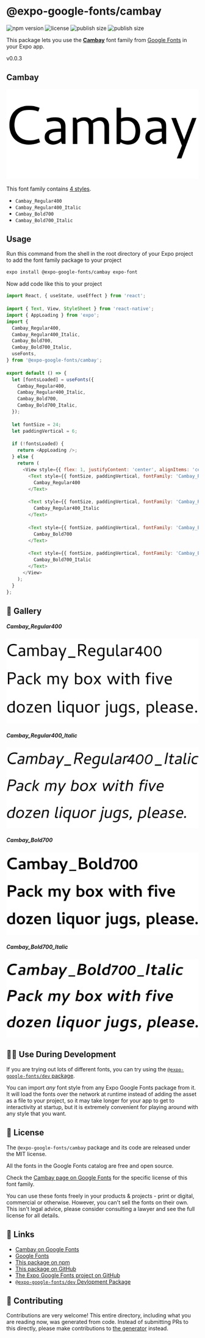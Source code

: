 # @expo-google-fonts/cambay

![npm version](https://flat.badgen.net/npm/v/@expo-google-fonts/cambay)
![license](https://flat.badgen.net/github/license/expo/google-fonts)
![publish size](https://flat.badgen.net/packagephobia/install/@expo-google-fonts/cambay)
![publish size](https://flat.badgen.net/packagephobia/publish/@expo-google-fonts/cambay)

This package lets you use the [**Cambay**](https://fonts.google.com/specimen/Cambay) font family from [Google Fonts](https://fonts.google.com/) in your Expo app.

v0.0.3

## Cambay

![Cambay](./font-family.png)

This font family contains [4 styles](#-gallery).

- `Cambay_Regular400`
- `Cambay_Regular400_Italic`
- `Cambay_Bold700`
- `Cambay_Bold700_Italic`

## Usage

Run this command from the shell in the root directory of your Expo project to add the font family package to your project
```sh
expo install @expo-google-fonts/cambay expo-font
```

Now add code like this to your project
```js
import React, { useState, useEffect } from 'react';

import { Text, View, StyleSheet } from 'react-native';
import { AppLoading } from 'expo';
import {
  Cambay_Regular400,
  Cambay_Regular400_Italic,
  Cambay_Bold700,
  Cambay_Bold700_Italic,
  useFonts,
} from '@expo-google-fonts/cambay';

export default () => {
  let [fontsLoaded] = useFonts({
    Cambay_Regular400,
    Cambay_Regular400_Italic,
    Cambay_Bold700,
    Cambay_Bold700_Italic,
  });

  let fontSize = 24;
  let paddingVertical = 6;

  if (!fontsLoaded) {
    return <AppLoading />;
  } else {
    return (
      <View style={{ flex: 1, justifyContent: 'center', alignItems: 'center' }}>
        <Text style={{ fontSize, paddingVertical, fontFamily: 'Cambay_Regular400' }}>
          Cambay_Regular400
        </Text>

        <Text style={{ fontSize, paddingVertical, fontFamily: 'Cambay_Regular400_Italic' }}>
          Cambay_Regular400_Italic
        </Text>

        <Text style={{ fontSize, paddingVertical, fontFamily: 'Cambay_Bold700' }}>
          Cambay_Bold700
        </Text>

        <Text style={{ fontSize, paddingVertical, fontFamily: 'Cambay_Bold700_Italic' }}>
          Cambay_Bold700_Italic
        </Text>
      </View>
    );
  }
};

```

## 🔡 Gallery

##### Cambay_Regular400
![Cambay_Regular400](./a7bad4e2ac4cc5bdeef53e890b4b3d52b065fdae8ebe5f754f263384995f7c73.ttf.png)

##### Cambay_Regular400_Italic
![Cambay_Regular400_Italic](./e821a1eb24db547646223e8b5065d6feeed373e25daf722bd4c3499785d3b6aa.ttf.png)

##### Cambay_Bold700
![Cambay_Bold700](./ece04d3d10726b39914e7a3c3ebbef7ccadcf7a26272fc090c83d3bf7690eea4.ttf.png)

##### Cambay_Bold700_Italic
![Cambay_Bold700_Italic](./d17daa8d61f0a8bdd69696d0da7fc566e3a13141eb0ae45e512b48dcafb92565.ttf.png)


## 👩‍💻 Use During Development

If you are trying out lots of different fonts, you can try using the [`@expo-google-fonts/dev` package](https://github.com/expo/google-fonts/tree/master/font-packages/dev#readme).

You can import *any* font style from any Expo Google Fonts package from it. It will load the fonts
over the network at runtime instead of adding the asset as a file to your project, so it may take longer
for your app to get to interactivity at startup, but it is extremely convenient
for playing around with any style that you want.

## 📖 License

The `@expo-google-fonts/cambay` package and its code are released under the MIT license.

All the fonts in the Google Fonts catalog are free and open source.

Check the [Cambay page on Google Fonts](https://fonts.google.com/specimen/Cambay) for the specific license of this font family.

You can use these fonts freely in your products & projects - print or digital, commercial or otherwise. However, you can't sell the fonts on their own. This isn't legal advice, please consider consulting a lawyer and see the full license for all details.

## 🔗 Links

- [Cambay on Google Fonts](https://fonts.google.com/specimen/Cambay)
- [Google Fonts](https://fonts.google.com/)
- [This package on npm](https://www.npmjs.com/package/@expo-google-fonts/cambay)
- [This package on GitHub](https://github.com/expo/google-fonts/tree/master/font-packages/cambay)
- [The Expo Google Fonts project on GitHub](https://github.com/expo/google-fonts)
- [`@expo-google-fonts/dev` Devlopment Package](https://github.com/expo/google-fonts/tree/master/font-packages/dev)


## 🤝 Contributing

Contributions are very welcome! This entire directory, including what you are reading now, was generated from code. Instead of submitting PRs to this directly, please make contributions to [the generator](https://github.com/expo/google-fonts/tree/master/packages/generator) instead.
